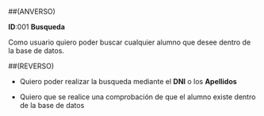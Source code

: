 ##(ANVERSO)

**ID**:001 **Busqueda**

Como usuario quiero poder buscar cualquier alumno que desee dentro de la base de datos.


##(REVERSO)

* Quiero poder realizar la busqueda mediante el **DNI** o los **Apellidos**

* Quiero que se realice una comprobación de que el alumno existe dentro de la base de datos
